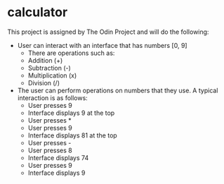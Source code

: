 # calculator

This project is assigned by The Odin Project and will do the following:
- User can interact with an interface that has numbers [0, 9]
	- There are operations such as:
    - Addition (+)
    - Subtraction (-)
    - Multiplication (x)
    - Division (/)
- The user can perform operations on numbers that they use. A typical interaction is as follows:
	- User presses 9
	- Interface displays 9 at the top
	- User presses *
	- User presses 9
	- Interface displays 81 at the top
	- User presses -
	- User presses 8
	- Interface displays 74
	- User presses 9
	- Interface displays 9 
